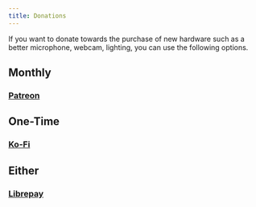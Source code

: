 ```yaml
---
title: Donations
---
```


If you want to donate towards the purchase of new hardware such as a better microphone, webcam, lighting, you can use the following options. 

## Monthly

### [Patreon](https://www.patreon.com/user/membership?u=2491694)

## One-Time

### [Ko-Fi](https://ko-fi.com/ahoneybunn)

## Either

### [Librepay](https://en.liberapay.com/ahoneybun/)
